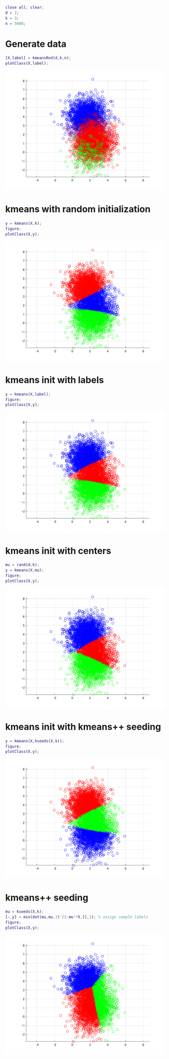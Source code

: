 ```matlab
close all; clear;
d = 2;
k = 3;
n = 5000;
```
# Generate data
```matlab
[X,label] = kmeansRnd(d,k,n);
plotClass(X,label);
```

![figure_0.png](kmeans_demo_images/figure_0.png)

# kmeans with random initialization
```matlab
y = kmeans(X,k);
figure;
plotClass(X,y);
```

![figure_1.png](kmeans_demo_images/figure_1.png)

# kmeans init with labels
```matlab
y = kmeans(X,label);
figure;
plotClass(X,y);
```

![figure_2.png](kmeans_demo_images/figure_2.png)

# kmeans init with centers
```matlab
mu = rand(d,k);
y = kmeans(X,mu);
figure;
plotClass(X,y);
```

![figure_3.png](kmeans_demo_images/figure_3.png)

# kmeans init with kmeans++ seeding
```matlab
y = kmeans(X,kseeds(X,k));
figure;
plotClass(X,y);
```

![figure_4.png](kmeans_demo_images/figure_4.png)

# kmeans++ seeding
```matlab
mu = kseeds(X,k);
[~,y] = min(dot(mu,mu,1)'/2-mu'*X,[],1); % assign sample labels
figure;
plotClass(X,y);
```

![figure_5.png](kmeans_demo_images/figure_5.png)


